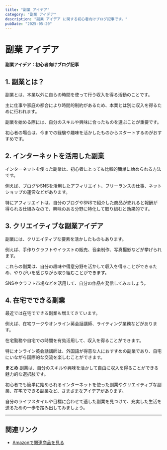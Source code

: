 ```yaml
---
title: "副業 アイデア"
category: "副業 アイデア"
description: "副業 アイデア に関する初心者向けブログ記事です。"
pubDate: "2025-05-20"
---
```


# 副業 アイデア

**副業アイデア：初心者向けブログ記事**

<h2>1. 副業とは？</h2>
副業とは、本業以外に自らの時間を使って行う収入を得る活動のことです。

主に仕事や家庭の都合により時間的制約があるため、本業とは別に収入を得るために行われます。

副業を始める際には、自分のスキルや興味に合ったものを選ぶことが重要です。

初心者の場合は、今までの経験や趣味を活かしたものからスタートするのがおすすめです。



<h2>2. インターネットを活用した副業</h2>
インターネットを使った副業は、初心者にとっても比較的簡単に始められる方法です。

例えば、ブログやSNSを活用したアフィリエイト、フリーランスの仕事、ネットショップの運営などがあります。

特にアフィリエイトは、自分のブログやSNSで紹介した商品が売れると報酬が得られる仕組みなので、興味のある分野に特化して取り組むと効果的です。



<h2>3. クリエイティブな副業アイデア</h2>
副業には、クリエイティブな要素を活かしたものもあります。

例えば、手作りクラフトやイラストの販売、音楽制作、写真撮影などが挙げられます。

これらの副業は、自分の趣味や得意分野を活かして収入を得ることができるため、やりがいを感じながら取り組むことができます。

SNSやクラフト市場などを活用して、自分の作品を発信してみましょう。



<h2>4. 在宅でできる副業</h2>
最近では在宅でできる副業も増えてきています。

例えば、在宅ワークやオンライン英会話講師、ライティング業務などがあります。

在宅勤務や自宅での時間を有効活用して、収入を得ることができます。

特にオンライン英会話講師は、外国語が得意な人におすすめの副業であり、自宅にいながら国際的な交流を楽しむことができます。



**まとめ**
副業は、自分のスキルや興味を活かして自由に収入を得ることができる魅力的な選択肢です。

初心者でも簡単に始められるインターネットを使った副業やクリエイティブな副業、在宅でできる副業など、さまざまなアイデアがあります。

自分のライフスタイルや目標に合わせて適した副業を見つけて、充実した生活を送るための一歩を踏み出してみましょう。



---

## 関連リンク

- [Amazonで関連商品を見る](https://www.amazon.co.jp/s?k=%E5%89%AF%E6%A5%AD+%E3%82%A2%E3%82%A4%E3%83%87%E3%82%A2&tag=autowritehubai-22)
